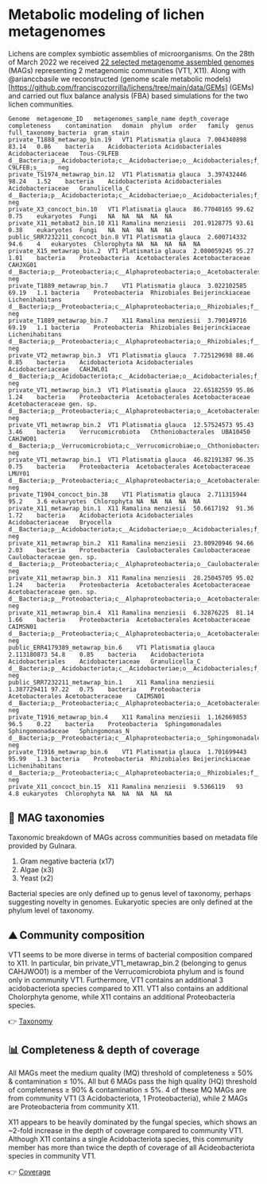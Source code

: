 # Metabolic modeling of lichen metagenomes
Lichens are complex symbiotic assemblies of microorganisms. On the 28th of March 2022 we received [22 selected metagenome assembled genomes](https://github.com/franciscozorrilla/lichens/tree/main/data/MAGs) (MAGs) representing 2 metagenomic communities (VT1, X11). Along with @arianccbasile we reconstructed (genome scale metabolic models)[https://github.com/franciscozorrilla/lichens/tree/main/data/GEMs] (GEMs) and carried out flux balance analysis (FBA) based simulations for the two lichen communities.

```
Genome	metagenome_ID	metagenomes_sample_name	depth_coverage	completeness	contamination	domain	phylum	order	family	genus	full_taxonomy_bacteria	gram_stain
private_T1888_metawrap_bin.19	VT1	Platismatia glauca	7.004340898	83.14	0.86	bacteria	Acidobacteriota	Acidobacteriales	Acidobacteriaceae	Tous-C9LFEB	d__Bacteria;p__Acidobacteriota;c__Acidobacteriae;o__Acidobacteriales;f__Acidobacteriaceae;g__Tous-C9LFEB;s__	neg
private_TS1974_metawrap_bin.12	VT1	Platismatia glauca	3.397432446	98.24	1.52	bacteria	Acidobacteriota	Acidobacteriales	Acidobacteriaceae	Granulicella_C	d__Bacteria;p__Acidobacteriota;c__Acidobacteriae;o__Acidobacteriales;f__Acidobacteriaceae;g__Granulicella_C;s__	neg
private_X3_concoct_bin.10	VT1	Platismatia glauca	86.77040165	99.62	0.75	eukaryotes	Fungi	NA	NA	NA	NA	NA
private_X11_metabat2_bin.10	X11	Ramalina menziesii	201.9128775	93.61	0.38	eukaryotes	Fungi	NA	NA	NA	NA	NA
public_SRR7232211_concoct_bin.8	VT1	Platismatia glauca	2.600714332	94.6	4	eukaryotes	Chlorophyta	NA	NA	NA	NA	NA
private_X15_metawrap_bin.2	VT1	Platismatia glauca	2.080059245	95.27	1.01	bacteria	Proteobacteria	Acetobacterales	Acetobacteraceae	CAHJXG01	d__Bacteria;p__Proteobacteria;c__Alphaproteobacteria;o__Acetobacterales;f__Acetobacteraceae;g__CAHJXG01;s__	neg
private_T1889_metawrap_bin.7	VT1	Platismatia glauca	3.022102585	69.19	1.1	bacteria	Proteobacteria	Rhizobiales	Beijerinckiaceae	Lichenihabitans	d__Bacteria;p__Proteobacteria;c__Alphaproteobacteria;o__Rhizobiales;f__Beijerinckiaceae;g__Lichenihabitans;s__	neg
private_T1889_metawrap_bin.7	X11	Ramalina menziesii	3.790149716	69.19	1.1	bacteria	Proteobacteria	Rhizobiales	Beijerinckiaceae	Lichenihabitans	d__Bacteria;p__Proteobacteria;c__Alphaproteobacteria;o__Rhizobiales;f__Beijerinckiaceae;g__Lichenihabitans;s__	neg
private_VT2_metawrap_bin.3	VT1	Platismatia glauca	7.725129698	88.46	0.85	bacteria	Acidobacteriota	Acidobacteriales	Acidobacteriaceae	CAHJWL01	d__Bacteria;p__Acidobacteriota;c__Acidobacteriae;o__Acidobacteriales;f__Acidobacteriaceae;g__CAHJWL01;s__	neg
private_VT1_metawrap_bin.3	VT1	Platismatia glauca	22.65182559	95.86	1.24	bacteria	Proteobacteria	Acetobacterales	Acetobacteraceae	Acetobacteraceae gen. sp.	d__Bacteria;p__Proteobacteria;c__Alphaproteobacteria;o__Acetobacterales;f__Acetobacteraceae;g__;s__	neg
private_VT1_metawrap_bin.2	VT1	Platismatia glauca	12.57524573	95.43	3.46	bacteria	Verrucomicrobiota	Chthoniobacterales	UBA10450	CAHJWO01	d__Bacteria;p__Verrucomicrobiota;c__Verrucomicrobiae;o__Chthoniobacterales;f__UBA10450;g__CAHJWO01;s__	neg
private_VT1_metawrap_bin.1	VT1	Platismatia glauca	46.82191387	96.35	0.75	bacteria	Proteobacteria	Acetobacterales	Acetobacteraceae	LMUY01	d__Bacteria;p__Proteobacteria;c__Alphaproteobacteria;o__Acetobacterales;f__Acetobacteraceae;g__LMUY01;s__	neg
private_T1904_concoct_bin.38	VT1	Platismatia glauca	2.711315944	95.2	3.6	eukaryotes	Chlorophyta	NA	NA	NA	NA	NA
private_X11_metawrap_bin.1	X11	Ramalina menziesii	50.6617192	91.36	1.72	bacteria	Acidobacteriota	Acidobacteriales	Acidobacteriaceae	Bryocella	d__Bacteria;p__Acidobacteriota;c__Acidobacteriae;o__Acidobacteriales;f__Acidobacteriaceae;g__Bryocella;s__	neg
private_X11_metawrap_bin.2	X11	Ramalina menziesii	23.80920946	94.66	2.03	bacteria	Proteobacteria	Caulobacterales	Caulobacteraceae	Caulobacteraceae gen. sp.	d__Bacteria;p__Proteobacteria;c__Alphaproteobacteria;o__Caulobacterales;f__Caulobacteraceae;g__;s__	neg
private_X11_metawrap_bin.3	X11	Ramalina menziesii	28.25045705	95.02	1.24	bacteria	Proteobacteria	Acetobacterales	Acetobacteraceae	Acetobacteraceae gen. sp.	d__Bacteria;p__Proteobacteria;c__Alphaproteobacteria;o__Acetobacterales;f__Acetobacteraceae;g__;s__	neg
private_X11_metawrap_bin.4	X11	Ramalina menziesii	6.32876225	81.14	1.66	bacteria	Proteobacteria	Acetobacterales	Acetobacteraceae	CAIMSN01	d__Bacteria;p__Proteobacteria;c__Alphaproteobacteria;o__Acetobacterales;f__Acetobacteraceae;g__CAIMSN01;s__	neg
public_ERR4179389_metawrap_bin.6	VT1	Platismatia glauca	2.113180873	54.8	0.85	bacteria	Acidobacteriota	Acidobacteriales	Acidobacteriaceae	Granulicella_C	d__Bacteria;p__Acidobacteriota;c__Acidobacteriae;o__Acidobacteriales;f__Acidobacteriaceae;g__Granulicella_C;s__	neg
public_SRR7232211_metawrap_bin.1	X11	Ramalina menziesii	1.387729411	97.22	0.75	bacteria	Proteobacteria	Acetobacterales	Acetobacteraceae	CAIMSN01	d__Bacteria;p__Proteobacteria;c__Alphaproteobacteria;o__Acetobacterales;f__Acetobacteraceae;g__CAIMSN01;s__	neg
private_T1916_metawrap_bin.4	X11	Ramalina menziesii	1.162669853	96.5	0.22	bacteria	Proteobacteria	Sphingomonadales	Sphingomonadaceae	Sphingomonas_N	d__Bacteria;p__Proteobacteria;c__Alphaproteobacteria;o__Sphingomonadales;f__Sphingomonadaceae;g__Sphingomonas_N;s__	neg
private_T1916_metawrap_bin.6	VT1	Platismatia glauca	1.701699443	95.99	1.3	bacteria	Proteobacteria	Rhizobiales	Beijerinckiaceae	Lichenihabitans	d__Bacteria;p__Proteobacteria;c__Alphaproteobacteria;o__Rhizobiales;f__Beijerinckiaceae;g__Lichenihabitans;s__	neg
private_X11_concoct_bin.15	X11	Ramalina menziesii	9.5366119	93	4.8	eukaryotes	Chlorophyta	NA	NA	NA	NA	NA
```

## 🧬 MAG taxonomies

Taxonomic breakdown of MAGs across communities based on metadata file provided by Gulnara.

1. Gram negative bacteria (x17)
2. Algae (x3)
3. Yeast (x2)

Bacterial species are only defined up to genus level of taxonomy, perhaps suggesting novelty in genomes. Eukaryotic species are only defined at the phylum level of taxonomy.

## ⛰️ Community composition

VT1 seems to be more diverse in terms of bacterial composition compared to X11. In particular, bin private_VT1_metawrap_bin.2 (belonging to genus CAHJWO01) is a member of the Verrucomicrobiota phylum and is found only in community VT1. Furthermore, VT1 contains an additional 3 acidobacteriota species compared to X11. VT1 also contains an additional Cholorphyta genome, while X11 contains an additional Proteobacteria species.

👉 [Taxonomy](https://github.com/franciscozorrilla/lichens/blob/main/figures/lichen_taxonomy.pdf)

## 📊 Completeness & depth of coverage

All MAGs meet the medium quality (MQ) threshold of completeness ≥ 50% & contamination ≤ 10%. All but 6 MAGs pass the high quality (HQ) threshold of completeness ≥ 90% & contamination ≤ 5%. 4 of these MQ MAGs are from community VT1 (3 Acidobacteriota, 1 Proteobacteria), while 2 MAGs are Proteobacteria from community X11.

X11 appears to be heavily dominated by the fungal species, which shows an ~2-fold increase in the depth of coverage compared to community VT1. Although X11 contains a single Acidobacteriota species, this community member has more than twice the depth of coverage of all Acideobacteriota species in community VT1.

👉 [Coverage](https://github.com/franciscozorrilla/lichens/blob/main/figures/lichen_metadata.pdf)
